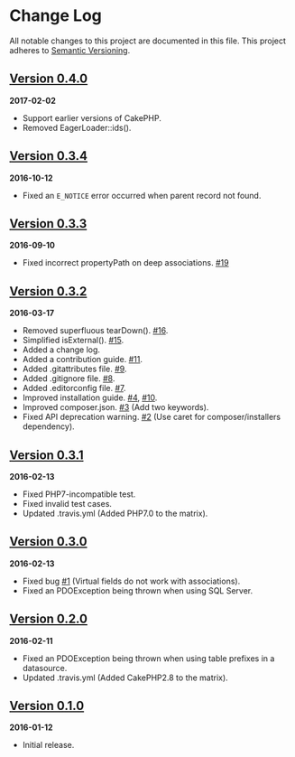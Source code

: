 # Change Log
All notable changes to this project are documented in this file.
This project adheres to [Semantic Versioning](http://semver.org/).

## [Version 0.4.0](https://github.com/chinpei215/cakephp-eager-loader/releases/tag/0.4.0)
**2017-02-02**
- Support earlier versions of CakePHP.
- Removed EagerLoader::ids().

## [Version 0.3.4](https://github.com/chinpei215/cakephp-eager-loader/releases/tag/0.3.4)
**2016-10-12**
- Fixed an `E_NOTICE` error occurred when parent record not found.

## [Version 0.3.3](https://github.com/chinpei215/cakephp-eager-loader/releases/tag/0.3.3)
**2016-09-10**
- Fixed incorrect propertyPath on deep associations. [#19](https://github.com/chinpei215/cakephp-eager-loader/issues/19)

## [Version 0.3.2](https://github.com/chinpei215/cakephp-eager-loader/releases/tag/0.3.2)
**2016-03-17**
- Removed superfluous tearDown(). [#16](https://github.com/chinpei215/cakephp-eager-loader/pull/16).
- Simplified isExternal(). [#15](https://github.com/chinpei215/cakephp-eager-loader/pull/15).
- Added a change log.
- Added a contribution guide. [#11](https://github.com/chinpei215/cakephp-eager-loader/pull/11).
- Added .gitattributes file. [#9](https://github.com/chinpei215/cakephp-eager-loader/pull/9).
- Added .gitignore file. [#8](https://github.com/chinpei215/cakephp-eager-loader/pull/8).
- Added .editorconfig file. [#7](https://github.com/chinpei215/cakephp-eager-loader/pull/7).
- Improved installation guide. [#4](https://github.com/chinpei215/cakephp-eager-loader/pull/4), [#10](https://github.com/chinpei215/cakephp-eager-loader/pull/10).
- Improved composer.json. [#3](https://github.com/chinpei215/cakephp-eager-loader/pull/3) (Add two keywords).
- Fixed API deprecation warning. [#2](https://github.com/chinpei215/cakephp-eager-loader/pull/2) (Use caret for composer/installers dependency).

## [Version 0.3.1](https://github.com/chinpei215/cakephp-eager-loader/releases/tag/0.3.1)
**2016-02-13**
- Fixed PHP7-incompatible test.
- Fixed invalid test cases.
- Updated .travis.yml (Added PHP7.0 to the matrix).

## [Version 0.3.0](https://github.com/chinpei215/cakephp-eager-loader/releases/tag/0.3.0)
**2016-02-13**
- Fixed bug [#1](https://github.com/chinpei215/cakephp-eager-loader/issues/1) (Virtual fields do not work with associations).
- Fixed an PDOException being thrown when using SQL Server.

## [Version 0.2.0](https://github.com/chinpei215/cakephp-eager-loader/releases/tag/0.2.0)
**2016-02-11**
- Fixed an PDOException being thrown when using table prefixes in a datasource.
- Updated .travis.yml (Added CakePHP2.8 to the matrix).

## [Version 0.1.0](https://github.com/chinpei215/cakephp-eager-loader/releases/tag/0.1.0)
**2016-01-12**
- Initial release.
